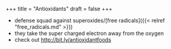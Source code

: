 +++
title = "Antioxidants"
draft = false
+++

-   defense squad against superoxides/[free radicals]({{< relref "free_radicals.md" >}})
-   they take the super charged electron away from the oxygen
-   check out <http://bit.ly/antioxidantfoods>
